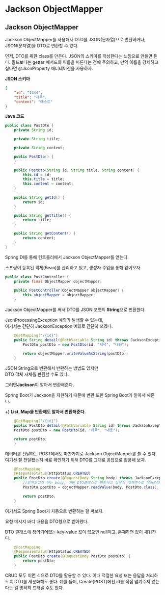 # Jackson ObjectMapper

## Jackson ObjectMapper

Jackson ObjectMapper를 사용해서 DTO를 JSON(문자열)으로 변환하거나, JSON(문자열)을 DTO로 변환할 수 있다.

먼저, DTO를 위한 class를 만든다. JSON의 스키마를 작성한다는 느낌으로 만들면 된다. 필드보다는 getter 메서드의 이름을 따른다는 점에 주의하고, 만약 이름을 강제하고 싶다면 @JsonProperty 애너테이션을 사용하자.

**JSON 스키마**

```json
{
	"id": "1234",
	"title": "제목",
	"content": "테스트"
}
```

**Java 코드**

```java
public class PostDto {
	private String id;

	private String title;

	private String content;

	public PostDto() {
	}

	public PostDto(String id, String title, String content) {
		this.id = id;
		this.title = title;
		this.content = content;
	}
	
	public String getId() {
		return id;
	}

	public String getTitle() {
		return title;
	}

	public String getContent() {
		return content;
	}
}
```



Spring DI를 통해 컨트롤러에서 Jackson ObjectMapper를 얻는다.&#x20;

스프링이 등록된 객체(Bean)를 관리하고 있고, 생성자 주입을 통해 얻어오자.

```java
public class PostController {
	private final ObjectMapper objectMapper;
	
	public PostController(ObjectMapper objectMapper) {
		this.objectMapper = objectMapper;
	}
```



Jackson ObjectMapper를 써서 DTO를 JSON 포맷의 **String**으로 변환한다.&#x20;

JsonProcessingException 예외가 발생할 수 있는데, \
여기서는 간단히 JacksonException 예외로 간단히 쓰겠다.

```java
	@GetMapping("/{id}")
	public String detail(@PathVariable String id) throws JacksonException {
		PostDto postDto = new PostDto(id, "제목", "내용");
		
		return objectMapper.writeValueAsString(postDto);
	}
```



JSON String으로 변환해서 반환하는 방법도 있지만\
DTO 객체 자체를 반환할 수도 있다.

그러면**Jackson**이 알아서 변환해준다.

Spring Boot가 Jackson을 지원하기 때문에 변환 또한 Spring Boot가 알아서 해준다.

\+) **List, Map을 반환해도 알아서 변환해준다.**

```java
	@GetMapping("/{id}")
	public PostDto detail(@PathVariable String id) throws JacksonException {
    PostDto postDto = new PostDto(id, "제목", "내용");

    return postDto;
	}
```



데이터를 전달하는 POST에서도 마찬가지로 Jackson ObjectMapper를 쓸 수 있다. 여기선 잘 전달됐는지 바로 확인하기 위해 DTO를 그대로 응답으로 활용해 보자.

```java
	@PostMapping
	@ResponseStatus(HttpStatus.CREATED)
	public PostDto create(@RequestBody String body) throws JacksonException {
		//읽어오고자 하는 body, 어떤 DTO클래스로 변환하고 싶은지 매개변수로 적어준다.
		PostDto postDto = objectMapper.readValue(body, PostDto.class);
		
		return postDto;
	}
```



여기서도 Spring Boot가 자동으로 변환하는 걸 써보자.

요청 메시지 바디 내용을 DTO형으로 받아왔다.

DTO 클래스에 정의되어있는 key-value 값이 없으면 null이고, 존재하면 값이 채워진다.

```java
	@PostMapping
	@ResponseStatus(HttpStatus.CREATED)
	public PostDto create(@RequestBody PostDto postDto) {
		return postDto;
	}
```

CRUD 모두 이런 식으로 DTO를 활용할 수 있다. 이때 적절한 요청 또는 응답을 처리하도록 DTO를 세분화해도 좋다. 예를 들어, Create(POST)에선 id를 직접 넘겨주지 않는다는 걸 명확히 드러낼 수도 있다.
